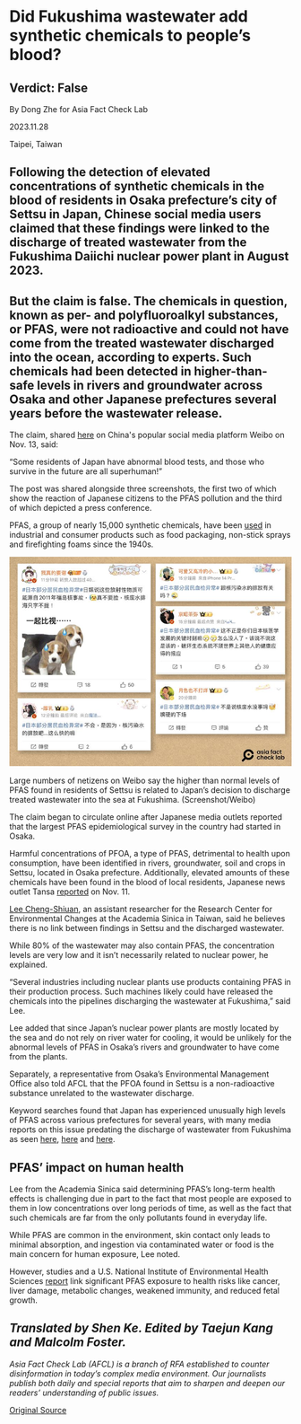 # Did Fukushima wastewater add synthetic chemicals to people’s blood?

## Verdict: False

By Dong Zhe for Asia Fact Check Lab

2023.11.28

Taipei, Taiwan

## Following the detection of elevated concentrations of synthetic chemicals in the blood of residents in Osaka prefecture’s city of Settsu in Japan, Chinese social media users claimed that these findings were linked to the discharge of treated wastewater from the Fukushima Daiichi nuclear power plant in August 2023.

## But the claim is false. The chemicals in question, known as per- and polyfluoroalkyl substances, or PFAS, were not radioactive and could not have come from the treated wastewater discharged into the ocean, according to experts. Such chemicals had been detected in higher-than-safe levels in rivers and groundwater across Osaka and other Japanese prefectures several years before the wastewater release.

The claim, shared [here](https://archive.ph/w3NTe) on China's popular social media platform Weibo on Nov. 13, said:

“Some residents of Japan have abnormal blood tests, and those who survive in the future are all superhuman!”

The post was shared alongside three screenshots, the first two of which show the reaction of Japanese citizens to the PFAS pollution and the third of which depicted a press conference.

PFAS, a group of nearly 15,000 synthetic chemicals, have been [used](https://www.epa.gov/system/files/documents/2023-10/final-virtual-pfas-explainer-508.pdf) in industrial and consumer products such as food packaging, non-stick sprays and firefighting foams since the 1940s.

![1.png](images/X6BU7LX7FGOG57B3L46ARDYFZQ.png)

Large numbers of netizens on Weibo say the higher than normal levels of PFAS found in residents of Settsu is related to Japan’s decision to discharge treated wastewater into the sea at Fukushima. (Screenshot/Weibo)

The claim began to circulate online after Japanese media outlets reported that the largest PFAS epidemiological survey in the country had started in Osaka.

Harmful concentrations of PFOA, a type of PFAS, detrimental to health upon consumption, have been identified in rivers, groundwater, soil and crops in Settsu, located in Osaka prefecture. Additionally, elevated amounts of these chemicals have been found in the blood of local residents, Japanese news outlet Tansa [reported](https://web.archive.org/web/20231123072333/https://tansajp.org/investigativejournal/10310/) on Nov. 11.

[Lee Cheng-Shiuan](https://rcec.sinica.edu.tw/index_en.php?action=member&id=102), an assistant researcher for the Research Center for Environmental Changes at the Academia Sinica in Taiwan, said he believes there is no link between findings in Settsu and the discharged wastewater.

While 80% of the wastewater may also contain PFAS, the concentration levels are very low and it isn’t necessarily related to nuclear power, he explained.

“Several industries including nuclear plants use products containing PFAS in their production process. Such machines likely could have released the chemicals into the pipelines discharging the wastewater at Fukushima,” said Lee.

Lee added that since Japan’s nuclear power plants are mostly located by the sea and do not rely on river water for cooling, it would be unlikely for the abnormal levels of PFAS in Osaka’s rivers and groundwater to have come from the plants.

Separately, a representative from Osaka’s Environmental Management Office also told AFCL that the PFOA found in Settsu is a non-radioactive substance unrelated to the wastewater discharge.

Keyword searches found that Japan has experienced unusually high levels of PFAS across various prefectures for several years, with many media reports on this issue predating the discharge of wastewater from Fukushima as seen [here](https://web.archive.org/web/20231123074549/https://news.yahoo.co.jp/expert/articles/515c37a1bf1eaee2c50751c21e172d9ff2a02b35), [here](https://web.archive.org/web/20231123074554/https://news.yahoo.co.jp/expert/articles/dc5ee33cdcc74291b70ce61924560fdf4a09dd71) and [here](https://web.archive.org/web/20231123074705/https://news.yahoo.co.jp/expert/articles/341589f479c1fa3910455bac090828e4243d1eb7).

## PFAS’ impact on human health

Lee from the Academia Sinica said determining PFAS’s long-term health effects is challenging due in part to the fact that most people are exposed to them in low concentrations over long periods of time, as well as the fact that such chemicals are far from the only pollutants found in everyday life.

While PFAS are common in the environment, skin contact only leads to minimal absorption, and ingestion via contaminated water or food is the main concern for human exposure, Lee noted.

However, studies and a U.S. National Institute of Environmental Health Sciences [report](https://www.niehs.nih.gov/health/topics/agents/pfc/index.cfm#footnote2) link significant PFAS exposure to health risks like cancer, liver damage, metabolic changes, weakened immunity, and reduced fetal growth.

## *Translated by Shen Ke. Edited by Taejun Kang and Malcolm Foster.*

*Asia Fact Check Lab (AFCL) is a branch of RFA established to counter disinformation in today’s complex media environment. Our journalists publish both daily and special reports that aim to sharpen and deepen our readers’ understanding of public issues.*



[Original Source](https://www.rfa.org/english/news/afcl/fact-check-fukushima-chemicals-11282023123056.html)